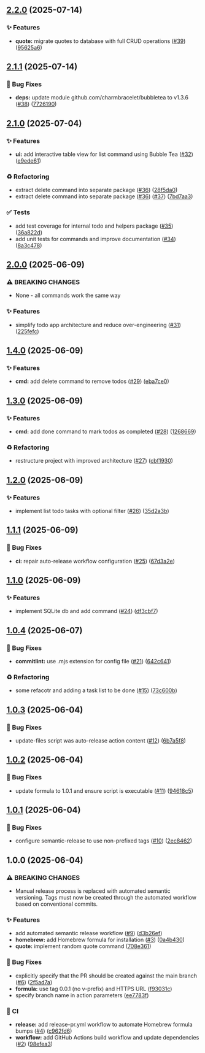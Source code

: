 ## [2.2.0](https://github.com/negadras/tada/compare/2.1.1...2.2.0) (2025-07-14)

### ✨ Features

* **quote:** migrate quotes to database with full CRUD operations ([#39](https://github.com/negadras/tada/issues/39)) ([95625a6](https://github.com/negadras/tada/commit/95625a69e3747065e466a4030512fa8462f2c019))

## [2.1.1](https://github.com/negadras/tada/compare/2.1.0...2.1.1) (2025-07-14)

### 🐛 Bug Fixes

* **deps:** update module github.com/charmbracelet/bubbletea to v1.3.6 ([#38](https://github.com/negadras/tada/issues/38)) ([7726190](https://github.com/negadras/tada/commit/7726190087311a84e5ef420e903f80b49f7200ea))

## [2.1.0](https://github.com/negadras/tada/compare/2.0.0...2.1.0) (2025-07-04)

### ✨ Features

* **ui:** add interactive table view for list command using Bubble Tea ([#32](https://github.com/negadras/tada/issues/32)) ([e9ede61](https://github.com/negadras/tada/commit/e9ede61e68351e3d2c1e31d6f63a9289aad58636))

### ♻️ Refactoring

* extract delete command into separate package ([#36](https://github.com/negadras/tada/issues/36)) ([28f5da0](https://github.com/negadras/tada/commit/28f5da0eb4ff51f4485f6d5c6f8cd289d8448748))
* extract delete command into separate package ([#36](https://github.com/negadras/tada/issues/36)) ([#37](https://github.com/negadras/tada/issues/37)) ([7bd7aa3](https://github.com/negadras/tada/commit/7bd7aa3facda96047a97e3ad7cf10af5a4df968f))

### ✅ Tests

* add test coverage for internal todo and helpers package ([#35](https://github.com/negadras/tada/issues/35)) ([36a822d](https://github.com/negadras/tada/commit/36a822d0695affa839d72b0639329ee39045e57c))
* add unit tests for commands and improve documentation ([#34](https://github.com/negadras/tada/issues/34)) ([8a3c478](https://github.com/negadras/tada/commit/8a3c478d862165b8d35c08121101b2fe6ae0dc44))

## [2.0.0](https://github.com/negadras/tada/compare/1.4.0...2.0.0) (2025-06-09)

### ⚠ BREAKING CHANGES

* None - all commands work the same way

### ✨ Features

* simplify todo app architecture and reduce over-engineering ([#31](https://github.com/negadras/tada/issues/31)) ([225fefc](https://github.com/negadras/tada/commit/225fefc06b0d83bf3d251c46d3175e1516ef7b27))

## [1.4.0](https://github.com/negadras/tada/compare/1.3.0...1.4.0) (2025-06-09)

### ✨ Features

* **cmd:** add delete command to remove todos ([#29](https://github.com/negadras/tada/issues/29)) ([eba7ce0](https://github.com/negadras/tada/commit/eba7ce0a5a4077edaa6a065cf6c70fff8efb2e04))

## [1.3.0](https://github.com/negadras/tada/compare/1.2.0...1.3.0) (2025-06-09)

### ✨ Features

* **cmd:** add done command to mark todos as completed ([#28](https://github.com/negadras/tada/issues/28)) ([1268669](https://github.com/negadras/tada/commit/1268669449f6416d3c71c6eb3e3c515edeb8adda))

### ♻️ Refactoring

* restructure project with improved architecture ([#27](https://github.com/negadras/tada/issues/27)) ([cbf1930](https://github.com/negadras/tada/commit/cbf19302e3507ee3c40262ba6d503303188e377c))

## [1.2.0](https://github.com/negadras/tada/compare/1.1.1...1.2.0) (2025-06-09)

### ✨ Features

* implement list todo tasks with optional filter ([#26](https://github.com/negadras/tada/issues/26)) ([35d2a3b](https://github.com/negadras/tada/commit/35d2a3b1aac9ec05b865991a61a5b6a96008fe0d))

## [1.1.1](https://github.com/negadras/tada/compare/1.1.0...1.1.1) (2025-06-09)

### 🐛 Bug Fixes

* **ci:** repair auto-release workflow configuration ([#25](https://github.com/negadras/tada/issues/25)) ([67d3a2e](https://github.com/negadras/tada/commit/67d3a2e84fe45d75ad79c653de2afd69c37b7433))

## [1.1.0](https://github.com/negadras/tada/compare/1.0.4...1.1.0) (2025-06-09)

### ✨ Features

* implement SQLite db and add command ([#24](https://github.com/negadras/tada/issues/24)) ([df3cbf7](https://github.com/negadras/tada/commit/df3cbf7b9840a9145595182526ae182d325e58ad))

## [1.0.4](https://github.com/negadras/tada/compare/1.0.3...1.0.4) (2025-06-07)

### 🐛 Bug Fixes

* **commitlint:** use .mjs extension for config file ([#21](https://github.com/negadras/tada/issues/21)) ([642c641](https://github.com/negadras/tada/commit/642c641324a3db15b1cc2b422eb9492117eade6d))

### ♻️ Refactoring

* some refacotr and adding a task list to be done ([#15](https://github.com/negadras/tada/issues/15)) ([73c600b](https://github.com/negadras/tada/commit/73c600b40e17d098248ba0f3692ddda594078c11))

## [1.0.3](https://github.com/negadras/tada/compare/1.0.2...1.0.3) (2025-06-04)

### 🐛 Bug Fixes

* update-files script was auto-release action content ([#12](https://github.com/negadras/tada/issues/12)) ([6b7a5f8](https://github.com/negadras/tada/commit/6b7a5f88fc634fde051194a3a0b99d1a7971c2a3))

## [1.0.2](https://github.com/negadras/tada/compare/1.0.1...1.0.2) (2025-06-04)

### 🐛 Bug Fixes

* update formula to 1.0.1 and ensure script is executable ([#11](https://github.com/negadras/tada/issues/11)) ([94618c5](https://github.com/negadras/tada/commit/94618c58a9a85c4b32a6f371d8800e07bbc8cdc4))

## [1.0.1](https://github.com/negadras/tada/compare/v1.0.0...1.0.1) (2025-06-04)

### 🐛 Bug Fixes

* configure semantic-release to use non-prefixed tags ([#10](https://github.com/negadras/tada/issues/10)) ([2ec8462](https://github.com/negadras/tada/commit/2ec8462034f2d96d3fbd4996e72c112a03e67448))

## 1.0.0 (2025-06-04)

### ⚠ BREAKING CHANGES

* Manual release process is replaced with automated semantic versioning.
Tags must now be created through the automated workflow based on conventional commits.

### ✨ Features

* add automated semantic release workflow ([#9](https://github.com/negadras/tada/issues/9)) ([d3b26ef](https://github.com/negadras/tada/commit/d3b26ef25ed601b44884cb64dab4b6b4ccfc198d))
* **homebrew:** add Homebrew formula for installation ([#3](https://github.com/negadras/tada/issues/3)) ([0a4b430](https://github.com/negadras/tada/commit/0a4b4302f08334e2608fbc4161ae68670f5c31cf))
* **quote:** implement random quote command ([708e361](https://github.com/negadras/tada/commit/708e361e7648da5ec9e81e2b1cc92a61e6b5956b))

### 🐛 Bug Fixes

* explicitly specify that the PR should be created against the main branch ([#6](https://github.com/negadras/tada/issues/6)) ([2f5ad7a](https://github.com/negadras/tada/commit/2f5ad7a0308f07ab6fcbb0db024cc307d8c81a3a))
* **formula:** use tag 0.0.1 (no v-prefix) and HTTPS URL ([f93031c](https://github.com/negadras/tada/commit/f93031c4dd2c3a016b536a3da8657a0dacd5ea7f))
* specify branch name in action parameters ([ee7783f](https://github.com/negadras/tada/commit/ee7783f80bcd68f16e0272a70b97ab7ce32c4fb0))

### 👷 CI

* **release:** add release-pr.yml workflow to automate Homebrew formula bumps ([#4](https://github.com/negadras/tada/issues/4)) ([c962fd6](https://github.com/negadras/tada/commit/c962fd65b4c53501b9b7faa5093dd9523a416cd9))
* **workflow:** add GitHub Actions build workflow and update dependencies ([#2](https://github.com/negadras/tada/issues/2)) ([98efea3](https://github.com/negadras/tada/commit/98efea3de964c1a166aa2b5553fa9344bc32f6af))
